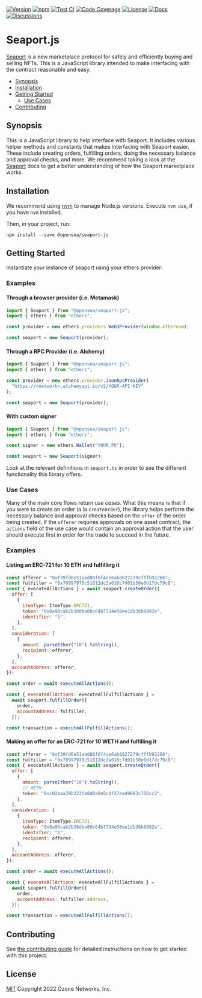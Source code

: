 [![Version][version-badge]][version-link]
[![npm][npm-badge]][npm-link]
[![Test CI][ci-badge]][ci-link]
[![Code Coverage][coverage-badge]][coverage-link]
[![License][license-badge]][license-link]
[![Docs][docs-badge]][docs-link]
[![Discussions][discussions-badge]][discussions-link]

# Seaport.js

[Seaport][seaport-link] is a new marketplace protocol for safely and efficiently buying and selling NFTs. This is a JavaScript library intended to make interfacing with the contract reasonable and easy.

- [Synopsis](#synopsis)
- [Installation](#installation)
- [Getting Started](#getting-started)
  - [Use Cases](#use-cases)
- [Contributing](#contributing)

## Synopsis

This is a JavaScript library to help interface with Seaport. It includes various helper methods and constants that makes interfacing with Seaport easier. These include creating orders, fulfilling orders, doing the necessary balance and approval checks, and more. We recommend taking a look at the [Seaport][seaport-link] docs to get a better understanding of how the Seaport marketplace works.

## Installation

We recommend using [nvm](https://github.com/nvm-sh/nvm) to manage Node.js versions. Execute `nvm use`, if you have `nvm` installed.

Then, in your project, run:

```console
npm install --save @opensea/seaport-js
```

## Getting Started

Instantiate your instance of seaport using your ethers provider:

### Examples

#### Through a browser provider (i.e. Metamask)

```js
import { Seaport } from "@opensea/seaport-js";
import { ethers } from "ethers";

const provider = new ethers.providers.Web3Provider(window.ethereum);

const seaport = new Seaport(provider);
```

#### Through a RPC Provider (i.e. Alchemy)

```js
import { Seaport } from "@opensea/seaport-js";
import { ethers } from "ethers";

const provider = new ethers.provider.JsonRpcProvider(
  "https://<network>.alchemyapi.io/v2/YOUR-API-KEY"
);

const seaport = new Seaport(provider);
```

#### With custom signer

```js
import { Seaport } from "@opensea/seaport-js";
import { ethers } from "ethers";

const signer = new ethers.Wallet("YOUR_PK");

const seaport = new Seaport(signer);
```

Look at the relevant definitions in `seaport.ts` in order to see the different functionality this library offers.

### Use Cases

Many of the main core flows return _use cases_. What this means is that if you were to create an order (a la `createOrder`), the library helps perform the necessary balance and approval checks based on the `offer` of the order being created. If the `offerer` requires approvals on one asset contract, the `actions` field of the use case would contain an approval action that the user should execute first in order for the trade to succeed in the future.

### Examples

#### Listing an ERC-721 for 10 ETH and fulfilling it

```js
const offerer = "0xf39fd6e51aad88f6f4ce6ab8827279cfffb92266";
const fulfiller = "0x70997970c51812dc3a010c7d01b50e0d17dc79c8";
const { executeAllActions } = await seaport.createOrder({
  offer: [
    {
      itemType: ItemType.ERC721,
      token: "0x8a90cab2b38dba80c64b7734e58ee1db38b8992e",
      identifier: "1",
    },
  ],
  consideration: [
    {
      amount: parseEther("10").toString(),
      recipient: offerer,
    },
  ],
  accountAddress: offerer,
});

const order = await executeAllActions();

const { executeAllActions: executeAllFulfillActions } =
  await seaport.fulfillOrder({
    order,
    accountAddress: fulfiller,
  });

const transaction = executeAllFulfillActions();
```

#### Making an offer for an ERC-721 for 10 WETH and fulfilling it

```js
const offerer = "0xf39fd6e51aad88f6f4ce6ab8827279cfffb92266";
const fulfiller = "0x70997970c51812dc3a010c7d01b50e0d17dc79c8";
const { executeAllActions } = await seaport.createOrder({
  offer: [
    {
      amount: parseEther("10").toString(),
      // WETH
      token: "0xc02aaa39b223fe8d0a0e5c4f27ead9083c756cc2",
    },
  ],
  consideration: [
    {
      itemType: ItemType.ERC721,
      token: "0x8a90cab2b38dba80c64b7734e58ee1db38b8992e",
      identifier: "1",
      recipient: offerer,
    },
  ],
  accountAddress: offerer,
});

const order = await executeAllActions();

const { executeAllActions: executeAllFulfillActions } =
  await seaport.fulfillOrder({
    order,
    accountAddress: fulfiller.address,
  });

const transaction = executeAllFulfillActions();
```

## Contributing

See [the contributing guide](CONTRIBUTING.md) for detailed instructions on how to get started with this project.

## License

[MIT](LICENSE) Copyright 2022 Ozone Networks, Inc.

[seaport-link]: https://github.com/ProjectOpenSea/seaport
[version-badge]: https://img.shields.io/github/package-json/v/ProjectOpenSea/seaport-js
[version-link]: https://github.com/ProjectOpenSea/seaport-js/releases
[npm-badge]: https://img.shields.io/npm/v/@opensea/seaport-js?color=red
[npm-link]: https://www.npmjs.com/package/@opensea/seaport-js
[ci-badge]: https://github.com/ProjectOpenSea/seaport-js/actions/workflows/main.yaml/badge.svg
[ci-link]: https://github.com/ProjectOpenSea/seaport-js/actions/workflows/main.yaml
[coverage-badge]: https://codecov.io/gh/ProjectOpenSea/seaport-js/branch/main/graph/badge.svg
[coverage-link]: https://codecov.io/gh/ProjectOpenSea/seaport-js
[license-badge]: https://img.shields.io/github/license/ProjectOpenSea/seaport-js
[license-link]: https://github.com/ProjectOpenSea/seaport-js/blob/main/LICENSE
[docs-badge]: https://img.shields.io/badge/Seaport.js-documentation-informational
[docs-link]: https://github.com/ProjectOpenSea/seaport-js/blob/main/README.md#getting-started
[discussions-badge]: https://img.shields.io/badge/Seaport.js-discussions-blueviolet
[discussions-link]: https://github.com/ProjectOpenSea/seaport-js/discussions
